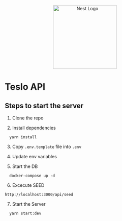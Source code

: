 <p align="center">
  <a href="http://nestjs.com/" target="blank"><img src="https://nestjs.com/img/logo-small.svg" width="200" alt="Nest Logo" /></a>
</p>

# Teslo API

## Steps to start the server

1. Clone the repo

2. Install dependencies

```
  yarn install
```

3. Copy `.env.template` file into `.env`

4. Update env variables

5. Start the DB

```
  docker-compose up -d
```

6. Excecute SEED

```
http://localhost:3000/api/seed
```

7. Start the Server

```
  yarn start:dev
```
